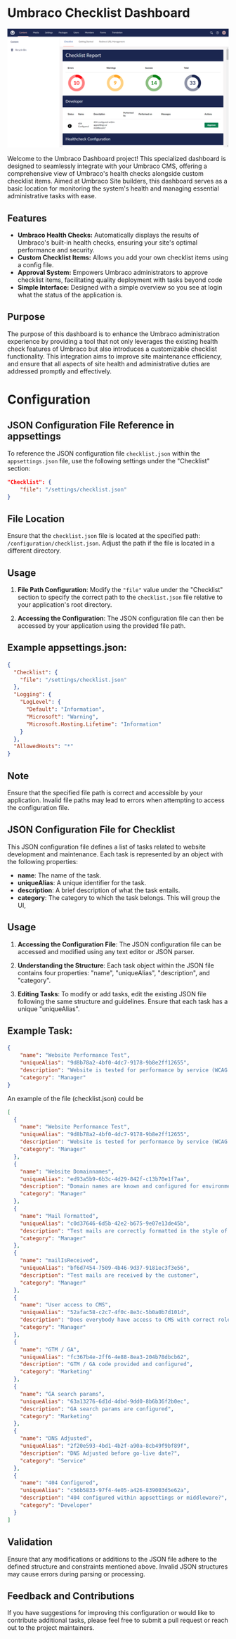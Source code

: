 # Umbraco Checklist Dashboard

![Umbraco Healthcheck Screenshot](https://raw.githubusercontent.com/JohanReitsma83/Community.Umbraco.Checklist/main/documentation/screenshot-healthcheck.png "Umbraco Healthcheck")

Welcome to the Umbraco Dashboard project! This specialized dashboard is designed to seamlessly integrate with your Umbraco CMS, offering a comprehensive view of Umbraco's health checks alongside custom checklist items. Aimed at Umbraco Site builders, this dashboard serves as a basic location for monitoring the system's health and managing essential administrative tasks with ease.

## Features

- **Umbraco Health Checks:** Automatically displays the results of Umbraco's built-in health checks, ensuring your site's optimal performance and security.
- **Custom Checklist Items:** Allows you add your own checklist items using a config file.
- **Approval System:** Empowers Umbraco administrators to approve checklist items, facilitating quality deployment with tasks beyond code
- **Simple Interface:** Designed with a simple overview so you see at login what the status of the application is.

## Purpose

The purpose of this dashboard is to enhance the Umbraco administration experience by providing a tool that not only leverages the existing health check features of Umbraco but also introduces a customizable checklist functionality. This integration aims to improve site maintenance efficiency, and ensure that all aspects of site health and administrative duties are addressed promptly and effectively.



# Configuration

## JSON Configuration File Reference in appsettings

To reference the JSON configuration file `checklist.json` within the `appsettings.json` file, use the following settings under the "Checklist" section:

```json
"Checklist": {
    "file": "/settings/checklist.json"
}
```

## File Location

Ensure that the `checklist.json` file is located at the specified path: `/configuration/checklist.json`. Adjust the path if the file is located in a different directory.

## Usage

1. **File Path Configuration**: Modify the `"file"` value under the "Checklist" section to specify the correct path to the `checklist.json` file relative to your application's root directory.

2. **Accessing the Configuration**: The JSON configuration file can then be accessed by your application using the provided file path.

## Example appsettings.json:

```json
{
  "Checklist": {
    "file": "/settings/checklist.json"
  },
  "Logging": {
    "LogLevel": {
      "Default": "Information",
      "Microsoft": "Warning",
      "Microsoft.Hosting.Lifetime": "Information"
    }
  },
  "AllowedHosts": "*"
}
```

## Note

Ensure that the specified file path is correct and accessible by your application. Invalid file paths may lead to errors when attempting to access the configuration file.


## JSON Configuration File for Checklist

This JSON configuration file defines a list of tasks related to website development and maintenance. Each task is represented by an object with the following properties:

- **name**: The name of the task.
- **uniqueAlias**: A unique identifier for the task.
- **description**: A brief description of what the task entails.
- **category**: The category to which the task belongs. This will group the UI,

## Usage

1. **Accessing the Configuration File**: The JSON configuration file can be accessed and modified using any text editor or JSON parser.

2. **Understanding the Structure**: Each task object within the JSON file contains four properties: "name", "uniqueAlias", "description", and "category".

3. **Editing Tasks**: To modify or add tasks, edit the existing JSON file following the same structure and guidelines. Ensure that each task has a unique "uniqueAlias".


## Example Task:

```json
{
    "name": "Website Performance Test",
    "uniqueAlias": "9d8b78a2-4bf0-4dc7-9178-9b8e2ff12655",
    "description": "Website is tested for performance by service (WCAG + Pagespeed) and is OK",
    "category": "Manager"
}
```
An example of the file (checklist.json) could be

```json
[
  {
	"name": "Website Performance Test",
	"uniqueAlias": "9d8b78a2-4bf0-4dc7-9178-9b8e2ff12655",
	"description": "Website is tested for performance by service (WCAG + Pagespeed) and is OK",
	"category": "Manager"
  },
  {
	"name": "Website Domainnames",
	"uniqueAlias": "ed93a5b9-6b3c-4d29-842f-c13b70e1f7aa",
	"description": "Domain names are known and configured for environment",
	"category": "Manager"
  },
  {
	"name": "Mail Formatted",
	"uniqueAlias": "c0d37646-6d5b-42e2-b675-9e07e13de45b",
	"description": "Test mails are correctly formatted in the style of the customer",
	"category": "Manager"
  },
  {
	"name": "mailIsReceived",
	"uniqueAlias": "bf6d7454-7509-4b46-9d37-9181ec3f3e56",
	"description": "Test mails are received by the customer",
	"category": "Manager"
  },
  {
	"name": "User access to CMS",
	"uniqueAlias": "52afac58-c2c7-4f0c-8e3c-5b0a0b7d101d",
	"description": "Does everybody have access to CMS with correct roles?",
	"category": "Manager"
  },
  {
	"name": "GTM / GA",
	"uniqueAlias": "fc367b4e-2ff6-4e88-8ea3-204b78dbcb62",
	"description": "GTM / GA code provided and configured",
	"category": "Marketing"
  },
  {
	"name": "GA search params",
	"uniqueAlias": "63a13276-6d1d-4dbd-9dd0-8b6b36f2b0ec",
	"description": "GA search params are configured",
	"category": "Marketing"
  },
  {
	"name": "DNS Adjusted",
	"uniqueAlias": "2f20e593-4bd1-4b2f-a90a-8cb49f9bf89f",
	"description": "DNS Adjusted before go-live date?",
	"category": "Service"
  },
  {
	"name": "404 Configured",
	"uniqueAlias": "c56b5833-97f4-4e05-a426-839003d5e62a",
	"description": "404 configured within appsettings or middleware?",
	"category": "Developer"
  }
]
```

## Validation

Ensure that any modifications or additions to the JSON file adhere to the defined structure and constraints mentioned above. Invalid JSON structures may cause errors during parsing or processing.

## Feedback and Contributions

If you have suggestions for improving this configuration or would like to contribute additional tasks, please feel free to submit a pull request or reach out to the project maintainers.

